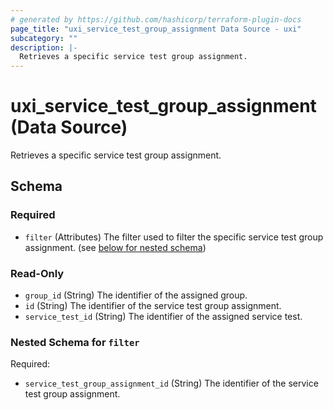 ```yaml
---
# generated by https://github.com/hashicorp/terraform-plugin-docs
page_title: "uxi_service_test_group_assignment Data Source - uxi"
subcategory: ""
description: |-
  Retrieves a specific service test group assignment.
---
```


# uxi_service_test_group_assignment (Data Source)

Retrieves a specific service test group assignment.



<!-- schema generated by tfplugindocs -->
## Schema

### Required

- `filter` (Attributes) The filter used to filter the specific service test group assignment. (see [below for nested schema](#nestedatt--filter))

### Read-Only

- `group_id` (String) The identifier of the assigned group.
- `id` (String) The identifier of the service test group assignment.
- `service_test_id` (String) The identifier of the assigned service test.

<a id="nestedatt--filter"></a>
### Nested Schema for `filter`

Required:

- `service_test_group_assignment_id` (String) The identifier of the service test group assignment.
